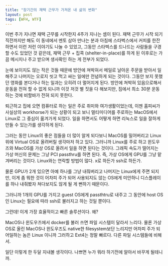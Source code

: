 ```yaml
---
title: "장기간의 재택 근무가 가져온 내 삶의 변화"
layout: post
tags: [WFH, WTF]
---
```


이번 주가 지나면 재택 근무를 시작한지 4주가 지나는 셈이 된다. 재택 근무가 시작 되기 직전까지만 해도 이 동네에서 멘토 삼아 만나는 분과 아침에 스타벅스에서 커피를 한잔하면서 이런 저런 이야기도 나눌 수 있었고, 그동안 스타벅스를 드나드는 사람들을 구경할 수도 있었던 것 같은데, 재택 근무 + 집콕 (shelter-in-place)를 하게 된 이후로는 가끔 메시지나 주고 받으며 생사확인 하는 게 전부가 되었다.

눈에 보이지도 않는 작은 것들 때문에 방안에 쳐박혀서 메일로 날아온 주문을 받아서 일 해주고 나머지는 오로지 씻고 먹고 싸는 일에만 전념하게 되는 것이다. 그동안 보지 못했던 영화를 본다거나 하는 일과는 오히려 더 멀어지게 된다. 방안에 쳐박혀 있음으로해서 운동을 전혀 할 수 없게 되니까 이것 저것 별 짓을 다 해보지만, 짐에서 최소 30분 운동하는 것에 비할바가 전혀 되지 못한다. 

퇴근하고 집에 오면 컴퓨터로 하는 일은 주로 취미와 여가생활이었는데, 이젠 홈피씨가 사실상의 workhorse가 되는 상황이 되고 보니 멀티미디어를 주로하는 MacOS에서 Linux로 그 중심이 옮겨가게 되었다. 일을 하면서도 어떻게 하면 리눅스로 일을 잘하게 만들 수 있는가를 생각하게 된다.

그러는 동안 Linux의 좋은 점들을 더 많이 알게 되다보니 MacOS를 밀어버리고 Linux위에 Virtual OS로 올려버릴 생각마저 하고 있다.  그러니까 Linux를 주로 하고 윈도우즈와 MacOS를 가상 OS로 올려서 일을 하면 된다는 것이다. 그래픽 속도가 떨어지는 가상 머신의 문제는 그냥 PCI passthru를 하면 된다. 즉, 가상 OS에게 GPU를 그냥 맡겨버리는 것이다. Linux와는 연락할 방법이 많다. x로 하든가 ssh로 하든가.

물론 GPU가 2개 있으면 아예 하나를 그냥 내줘버리고 나머지는 Linux에게 주면 되지만, 이게 좀 뭐한 것이 어차피 주가 되어 사용되지도 않는 OS에게 미안하니 디스플레이를 하나 내줘봤자 쳐다보지도 않게 될 게 뻔하기 때문이다.

그러니까 1개의 GPU를 가지고 guest OS에게 passthtru로 내주고 그 동안에 host OS인 Linux는 필요에 따라 ssh로 불러지고 하는 것일 뿐이다.

그런데! 이게 가장 효율적이고 빠른 솔루션이다. 왜?

MacOS나 윈도우즈에서 docker를 불러 쓰면 파일 시스템이 달라서 느리다. 물론 가상 OS로 올린 MacOS나 윈도우즈도 native한 filesystem보단 느리지만 어차피 주가 되어일하는 놈은 Linux 이니까 그러하고 Ext4는 정말 빠르다. 다른 파일 시스템들에 비해서.

일단 이렇게 한 두달 지내볼 생각이다. 나쁘면 누가 뭐라 하기전에 알아서 바꾸게 될테니까. 